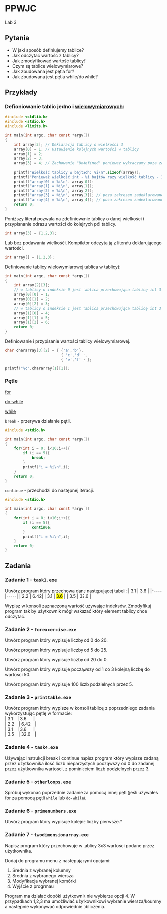 # PPWJC 
Lab 3

## Pytania

- W jaki sposób definiujemy tablice?
- Jak odczytać wartość z tablicy?
- Jak zmodyfikować wartość tablicy?
- Czym są tablice wielowymiarowe?
- Jak zbudowana jest pętla for?
- Jak zbudowana jest pętla while/do while?

## Przykłady
### Defioniowanie tablic jedno i [wielowymiarowych](https://cse.engineering.nyu.edu/~mleung/CS1114/s08/ch08/MDmemory.htm):

```c
#include <stdlib.h>
#include <stdio.h>
#include <limits.h>

int main(int argc, char const *argv[])
{
    int array[3]; // Deklaracja tablicy o wielkości 3
    array[0] = 1; // Ustawienie kolejnych wartości w tablicy
    array[1] = 2;
    array[2] = 3;
    array[3] = 4; // Zachowanie "Undefined" ponieważ wykraczamy poza zakres tablicy. Wartość może ulegać zmianie w czasie działania systemu ponieważ program nie zarezerwował tego miejsca w pamięci.
     
    printf("Wielkość tablicy w bajtach: %i\n",sizeof(array));
    printf("Ponieważ wielkość int - %i bajtów razy wielkość tablicy - 3\n", sizeof(int));
    printf("array[0] = %i\n", array[0]);
    printf("array[1] = %i\n", array[1]);
    printf("array[2] = %i\n", array[2]);
    printf("array[3] = %i\n", array[3]); // poza zakresem zadeklarowanej tablicy
    printf("array[4] = %i\n", array[4]); // poza zakresem zadeklarowanej tablicy
    return 0;
}
```

Poniższy literał pozwala na zdefiniowanie tablicy o danej wielkości i przypisnanie odrazu wartości do kolejnych pól tablicy.

```c
int array[3] = {1,2,3};
```

Lub bez podawania wielkośći. Kompilator odczyta ją z literału deklarującego wartości.

```c
int array[] = {1,2,3};
```

Definiowanie tablicy wielowymiarowej(tablica w tablicy):

```c
int main(int argc, char const *argv[])
{
    int array[2][3];
    // w tablicy o indeksie 0 jest tablica przechowująca tablicę int 3 elementową
    array[0][0] = 1; 
    array[0][1] = 2;
    array[0][2] = 3;
    // w tablicy o indeksie 1 jest tablica przechowująca tablicę int 3 elementową
    array[1][0] = 4; 
    array[1][1] = 5;
    array[1][2] = 6;
    return 0;
}
```

Definiowanie i przypisanie wartości tablicy wielowymiarowej.


```c
char chararray[3][2] = { {'a','b'},
                         { 'c','d' },
                         { 'e','f' } };

printf("%c",chararray[1][1]);
```




### Pętle

[for](https://learn.microsoft.com/pl-pl/cpp/c-language/for-statement-c?view=msvc-170)

[do-while](https://learn.microsoft.com/pl-pl/cpp/c-language/do-while-statement-c?view=msvc-170)

[while](https://learn.microsoft.com/pl-pl/cpp/c-language/while-statement-c?view=msvc-170)

`break` - przerywa działanie pętli.
```c
#include <stdio.h>

int main(int argc, char const *argv[])
{
    for(int i = 0; i<10;i++){
        if (i == 5){
            break;
        }
        printf("i = %i\n",i);
    }
    return 0;
}
```
`continue` - przechodzi do następnej iteracji.

```c
#include <stdio.h>

int main(int argc, char const *argv[])
{
    for(int i = 0; i<10;i++){
        if (i == 5){
            continue;
        }
        printf("i = %i\n",i);
    }
    return 0;
}
```
## Zadania

### Zadanie 1 - `task1.exe`
Utwórz program który przechowa dane następującej tabeli:
| 3.1 | 3.6 |
|-----|-----|
| 2.2 | 6.42|
| 3.1 | <mark>3.6</mark> |
| 3.5 | 32.6 |

Wypisz w konsoli zaznaczoną wartość używając indeksów.
Zmodyfikuj program tak by użytkownik mógł wskazać który element tablicy chce odczytać.

### Zadanie 2 - `forexcercise.exe`
Utwórz program który wypisuje liczby od 0 do 20.

Utwórz program który wypisuje liczby od 5 do 25.

Utwórz program który wypisuje liczby od 20 do 0.

Utwórz program który wypisuje począwszy od 1 co 3 kolejną liczbę do wartości 50.

Utwórz program który wypisuje 100 liczb podzielnych przez 5.

### Zadanie 3 - `printtable.exe`
Utwórz program który wypisze w konsoli tablicę z poprzedniego zadania wykorzystując pętlę w formacie:<br>
| 3.1&emsp;| 3.6&nbsp;&nbsp;&emsp;|<br>
| 2.2&emsp;| 6.42&emsp;|<br>
| 3.1&emsp;| 3.6&nbsp;&nbsp;&emsp;|<br>
| 3.5&emsp;| 32.6&emsp;|<br>

### Zadanie 4 - `task4.exe`
<!-- Utwórz program który w tablicy oddarray przechowuje 1000 kolejnych liczb parzystych za pomocą pętli for. Jaki rozmiar tablicy musisz ustawić by zabrakło pamięci? -->

Używając instrukcji break i continue napisz program który wypisze zadaną przez użytkownika ilość liczb nieparzystych począwszy od 0 do zadanej przez użytkownika wartości, z pominięciem liczb podzielnych przez 3.

### Zadanie 5 - `otherloops.exe`
Spróbuj wykonać poprzednie zadanie za pomocą innej pętli(jeśli używałeś for za pomocą pętli `while` lub `do-while`).

### Zadanie 6 - `primenumbers.exe`
Utwórz program który wypisuje kolejne liczby pierwsze.*

### Zadanie 7 - `twodimensionarray.exe`
Napisz program który przechowuje w tablicy 3x3 wartości podane przez użytkownika. 

Dodaj do programu menu z następującymi opcjami:

1. Średnia z wybranej kolumny
2. Średnia z wybranego wiersza
3. Modyfikacja wybranej komórki
4. Wyjście z progrmau

Program ma działać dopóki użytkownik nie wybierze opcji 4. W przypadkach 1,2,3 ma umożliwiać użytkownikowi wybranie wiersza/koumny a następnie wykonywać odpowiednie obliczenia.


